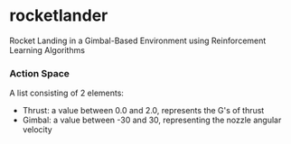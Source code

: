 # rocketlander
Rocket Landing in a Gimbal-Based Environment using Reinforcement Learning Algorithms

### Action Space
A list consisting of 2 elements:
- Thrust: a value between 0.0 and 2.0, represents the G's of thrust
- Gimbal: a value between -30 and 30, representing the nozzle angular velocity